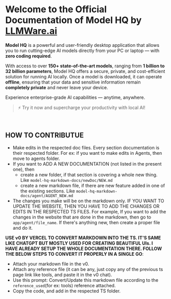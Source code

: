 # Welcome to the Official Documentation of **Model HQ** by [LLMWare.ai](https://llmware.ai)
**Model HQ** is a powerful and user-friendly desktop application that allows you to run cutting-edge AI models directly from your PC or laptop — with **zero coding required**.

With access to over **150+ state-of-the-art models**, ranging from **1 billion to 32 billion parameters**, Model HQ offers a secure, private, and cost-efficient solution for running AI locally. Once a model is downloaded, it can operate **offline**, ensuring that your data and sensitive information remain **completely private** and never leave your device.

Experience enterprise-grade AI capabilities — anytime, anywhere.

> ⚡ Try it now and supercharge your productivity with local AI!


&nbsp;

## HOW TO CONTRIBUTUE
- Make edits in the respected doc files. Every section documentation is their respected folder. For ex: if you want to make edits in Agents, then move to agents folder.
- If you want to ADD A NEW DOCUMENTATION (not listed in the present one), then
  - create a new folder, if that section is covering a whole new thing. Like `model-hq-markdown-docs/newDoc/NEW.md`
  - create a new markdown file, if there are new feature added in one of the existing sections. Like `model-hq-markdown-docs/agent/AGENT_NEW.md`
- The changes you make will be on the markdown only. IF YOU WANT TO UPDATE THE WEBSITE, THEN YOU HAVE TO ADD THE CHANGES OR EDITS IN THE RESPECTED TS FILES. For example, If you want to add the changes in the website that are done in the markdown, then go to `app/agent/file_name`. If there's anything new, then create a proper file and do it.

**USE v0 BY VERCEL TO CONVERT MARKDOWN INTO THE TS. IT'S SAME LIKE CHATGPT BUT MOSTLY USED FOR CREATING BEAUTIFUL UIs. I HAVE ALREADY SETUP THE WHOLE DOCUMENTATION THERE. FOLLOW THE BELOW STEPS TO CONVERT IT PROPERLY IN A SINGLE GO**:
- Attach your markdown file in the v0.
- Attach any reference file (it can be any, just copy any of the previous ts page link like tools, and paste it in the v0 chat).
- Use this prompt: Convert/Update this markdown file according to the `reference_used`(for ex: tools) reference attached.
- Copy the code, and add in the respected TS folder.

&nbsp;
